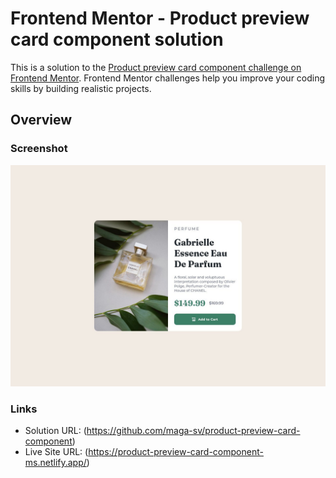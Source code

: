 # Frontend Mentor - Product preview card component solution

This is a solution to the [Product preview card component challenge on Frontend Mentor](https://www.frontendmentor.io/challenges/product-preview-card-component-GO7UmttRfa). Frontend Mentor challenges help you improve your coding skills by building realistic projects. 
## Overview
### Screenshot

![](./src/assets/images/screenshot.jpg)

### Links

- Solution URL: (https://github.com/maga-sv/product-preview-card-component)
- Live Site URL: (https://product-preview-card-component-ms.netlify.app/)